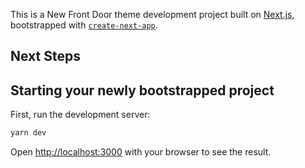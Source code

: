 This is a New Front Door theme development project built on [Next.js](https://nextjs.org/), bootstrapped with [`create-next-app`](https://github.com/vercel/next.js/tree/canary/packages/create-next-app).

## Next Steps


## Starting your newly bootstrapped project

First, run the development server:

```bash
yarn dev
```

Open [http://localhost:3000](http://localhost:3000) with your browser to see the result.
